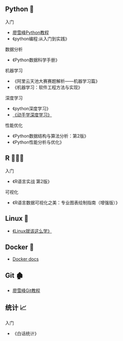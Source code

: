 ## Python 🐍
入门

+ [廖雪峰Python教程](https://www.liaoxuefeng.com/wiki/1016959663602400)
+ 《python编程:从入门到实践》

数据分析

+ 《Python数据科学手册》

机器学习

+ 《阿里云天池大赛赛题解析——机器学习篇》
+ 《机器学习：软件工程方法与实现》

深度学习

+ 《python深度学习》
+ [《动手学深度学习》](https://zh.d2l.ai/)

性能优化

+ 《Python数据结构与算法分析：第2版》
+ 《Python性能分析与优化》

## R 👨🏻‍💻

入门

+ 《R语言实战 第2版》

可视化

+ 《R语言数据可视化之美：专业图表绘制指南（增强版）》

## Linux 🐧

+ [《Linux就该这么学》](https://www.linuxprobe.com/basic-learning-00.html)


## Docker 🐳

+ [Docker docs](https://docs.docker.com/)

## Git 🏚

+ [廖雪峰Git教程](https://www.liaoxuefeng.com/wiki/896043488029600)



## 统计 📈

入门

+ 《白话统计》
